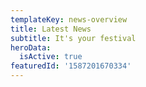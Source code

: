 ```yaml
---
templateKey: news-overview
title: Latest News
subtitle: It's your festival
heroData:
  isActive: true
featuredId: '1587201670334'
---
```


